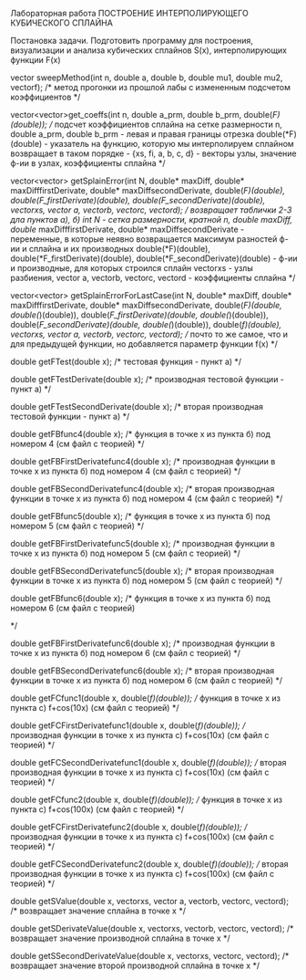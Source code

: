 Лабораторная работа
ПОСТРОЕНИЕ ИНТЕРПОЛИРУЮЩЕГО КУБИЧЕСКОГО СПЛАЙНА

Постановка задачи. Подготовить программу для построения, визуализации и анализа кубических сплайнов S(x), интерполирующих функции F(x)

vector<double> sweepMethod(int n, double a, double b, double mu1, double mu2, vector<double>f);
/*
метод прогонки из прошлой лабы с измененным подсчетом коэффициентов
*/


vector<vector<double>>get_coeffs(int n, double a_prm, double b_prm, double(*F)(double));
/*
подсчет коэффициентов сплайна на сетке размерности n, 
double a_prm, double b_prm - левая и правая границы отрезка
double(*F)(double) - указатель на функцию, которую мы интерполируем сплайном
возвращает в таком порядке - {xs, fi, a, b, c, d} - векторы узлы, значение ф-ии в узлах, коэффициенты сплайна
*/

vector<vector<double>> getSplainError(int N, double* maxDiff, double* maxDifffirstDerivate, double* maxDiffsecondDerivate,
	double(*F)(double), double(*F_firstDerivate)(double), double(*F_secondDerivate)(double),
	vector<double>xs, vector<double> a, vector<double>b, vector<double>c, vector<double>d);
/*
возвращает таблички 2-3 дла пунктов а), б)
int N - сетка размерности, кратной n,
double* maxDiff, double* maxDifffirstDerivate, double* maxDiffsecondDerivate - переменные, 
					в которые неявно возвращается максимум разностей ф-ии и сплайна и их производных
	double(*F)(double), double(*F_firstDerivate)(double), double(*F_secondDerivate)(double) - ф-ии и производные, 
																	для которых строился сплайн 
	vector<double>xs - узлы разбиения,
	vector<double> a, vector<double>b, vector<double>c, vector<double>d - коэффициенты сплайна
*/

vector<vector<double>> getSplainErrorForLastCase(int N, double* maxDiff, double* maxDifffirstDerivate, double* maxDiffsecondDerivate,
	double(*F)(double, double(*)(double)), double(*F_firstDerivate)(double, double(*)(double)), double(*F_secondDerivate)(double, double(*)(double)), double(*f)(double),
	vector<double>xs, vector<double> a, vector<double>b, vector<double>c, vector<double>d);
/*
почто то же самое, что и для предыдущей функции, но добавляется параметр функции f(x)
*/

double getFTest(double x);
/*
тестовая функция - пункт а)
*/

double getFTestDerivate(double x);
/*
производная тестовой функции - пункт а)
*/

double getFTestSecondDerivate(double x);
/*
вторая производная тестовой функции - пункт а)
*/

double getFBfunc4(double x);
/*
функция в точке х из пункта б) под номером 4 (см файл с теорией)
*/

double getFBFirstDerivatefunc4(double x);
/*
производная функции в точке х из пункта б) под номером 4 (см файл с теорией)
*/

double getFBSecondDerivatefunc4(double x);
/*
вторая производная функции в точке х из пункта б) под номером 4 (см файл с теорией)
*/

double getFBfunc5(double x);
/*
функция в точке х из пункта б) под номером 5 (см файл с теорией)
*/

double getFBFirstDerivatefunc5(double x);
/*
производная функции в точке х из пункта б) под номером 5 (см файл с теорией)
*/

double getFBSecondDerivatefunc5(double x);
/*
вторая производная функции в точке х из пункта б) под номером 5 (см файл с теорией)
*/

double getFBfunc6(double x);
/*
функция в точке х из пункта б) под номером 6 (см файл с теорией)

*/

double getFBFirstDerivatefunc6(double x);
/*
производная функции в точке х из пункта б) под номером 6 (см файл с теорией)
*/

double getFBSecondDerivatefunc6(double x);
/*
вторая производная функции в точке х из пункта б) под номером 6 (см файл с теорией)
*/

double getFCfunc1(double x, double(*f)(double));
/*
функция в точке х из пункта c) f+cos(10x) (см файл с теорией)
*/

double getFCFirstDerivatefunc1(double x, double(*f)(double));
/*
производная функции в точке х из пункта c) f+cos(10x) (см файл с теорией)
*/

double getFCSecondDerivatefunc1(double x, double(*f)(double));
/*
вторая производная функции в точке х из пункта c) f+cos(10x) (см файл с теорией)
*/

double getFCfunc2(double x, double(*f)(double));
/*
функция в точке х из пункта c) f+cos(100x) (см файл с теорией)
*/

double getFCFirstDerivatefunc2(double x, double(*f)(double));
/*
производная функции в точке х из пункта c) f+cos(100x) (см файл с теорией)
*/

double getFCSecondDerivatefunc2(double x, double(*f)(double));
/*
вторая производная функции в точке х из пункта c) f+cos(100x) (см файл с теорией)
*/

double getSValue(double x, vector<double>xs, vector<double> a, vector<double>b, vector<double>c, vector<double>d);
/*
возвращает значение сплайна в точке х
*/

double getSDerivateValue(double x, vector<double>xs, vector<double>b, vector<double>c, vector<double>d);
/*
возвращает значение производной сплайна в точке х
*/

double getSSecondDerivateValue(double x, vector<double>xs, vector<double>c, vector<double>d);
/*
возвращает значение второй производной сплайна в точке х
*/
